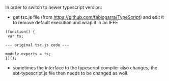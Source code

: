 In order to switch to newer typescript version:

* get tsc.js file (from https://github.com/fabioparra/TypeScript) and edit it to remove default execution and wrap it in an IFFE
 
```
(function() {
 var ts;

--- original tsc.js code ---

module.exports = ts;
})();
```

* sometimes the interface to the typescript compiler also changes, the sbt-typescript.js file then needs to be changed as well.